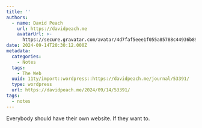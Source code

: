 ```yaml
---
title: ''
authors:
  - name: David Peach
    url: https://davidpeach.me
    avatarUrl: >-
      https://secure.gravatar.com/avatar/4d7faf5eee1f055a85788c44936b8995eaab6dfb004e7854ec747ccb272e91ee?s=96&d=mm&r=g
date: 2024-09-14T20:30:12.000Z
metadata:
  categories:
    - Notes
  tags:
    - The Web
  uuid: 11ty/import::wordpress::https://davidpeach.me/journal/53391/
  type: wordpress
  url: https://davidpeach.me/2024/09/14/53391/
tags:
  - notes
---
```

Everybody should have their own website. If they want to.